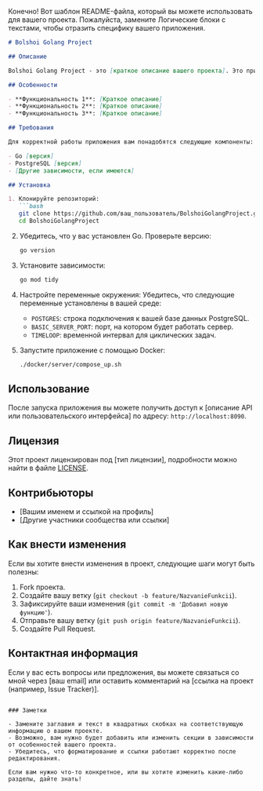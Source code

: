 Конечно! Вот шаблон README-файла, который вы можете использовать для вашего проекта. Пожалуйста, замените Логические блоки с текстами, чтобы отразить специфику вашего приложения.

```markdown
# Bolshoi Golang Project

## Описание

Bolshoi Golang Project - это [краткое описание вашего проекта]. Это приложение использует [технологии/библиотеки], такие как Go и PostgreSQL, для создания [основные функции или цели приложения].

## Особенности

- **Функциональность 1**: [Краткое описание]
- **Функциональность 2**: [Краткое описание]
- **Функциональность 3**: [Краткое описание]

## Требования

Для корректной работы приложения вам понадобятся следующие компоненты:

- Go [версия]
- PostgreSQL [версия]
- [Другие зависимости, если имеются]

## Установка

1. Клонируйте репозиторий:
   ```bash
   git clone https://github.com/ваш_пользователь/BolshoiGolangProject.git
   cd BolshoiGolangProject
   ```

2. Убедитесь, что у вас установлен Go. Проверьте версию:
   ```bash
   go version
   ```

3. Установите зависимости:
   ```bash
   go mod tidy
   ```

4. Настройте переменные окружения:
   Убедитесь, что следующие переменные установлены в вашей среде:
   - `POSTGRES`: строка подключения к вашей базе данных PostgreSQL.
   - `BASIC_SERVER_PORT`: порт, на котором будет работать сервер.
   - `TIMELOOP`: временной интервал для циклических задач.

5. Запустите приложение с помощью Docker:
   ```bash
   ./docker/server/compose_up.sh
   ```

## Использование

После запуска приложения вы можете получить доступ к [описание API или пользовательского интерфейса] по адресу: `http://localhost:8090`.

## Лицензия

Этот проект лицензирован под [тип лицензии], подробности можно найти в файле [LICENSE](LICENSE).

## Контрибьюторы

- [Вашим именем и ссылкой на профиль]
- [Другие участники сообщества или ссылки]

## Как внести изменения

Если вы хотите внести изменения в проект, следующие шаги могут быть полезны:

1. Fork проекта.
2. Создайте вашу ветку (`git checkout -b feature/NazvanieFunkcii`).
3. Зафиксируйте ваши изменения (`git commit -m 'Добавил новую функцию'`).
4. Отправьте вашу ветку (`git push origin feature/NazvanieFunkcii`).
5. Создайте Pull Request.

## Контактная информация

Если у вас есть вопросы или предложения, вы можете связаться со мной через [ваш email] или оставить комментарий на [ссылка на проект (например, Issue Tracker)].
```

### Заметки

- Замените заглавия и текст в квадратных скобках на соответствующую информацию о вашем проекте.
- Возможно, вам нужно будет добавить или изменить секции в зависимости от особенностей вашего проекта.
- Убедитесь, что форматирование и ссылки работают корректно после редактирования.

Если вам нужно что-то конкретное, или вы хотите изменить какие-либо разделы, дайте знать!
